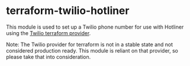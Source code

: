 # terraform-twilio-hotliner

This module is used to set up a Twilio phone number for use with Hotliner using the [Twilio terraform provider](https://github.com/twilio/terraform-provider-twilio).

Note: The Twilio provider for terraform is not in a stable state and not considered production ready. This module is reliant on that provider, so please take that into consideration.
